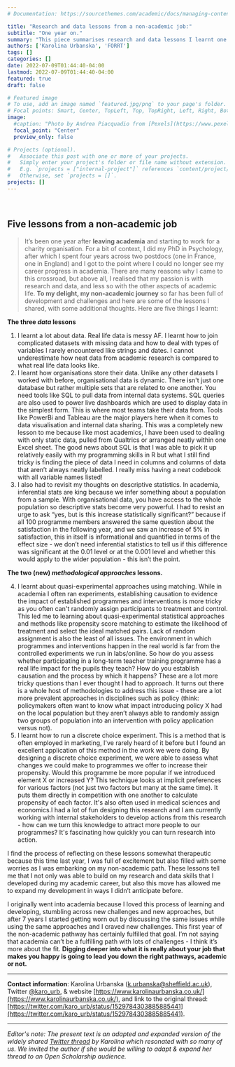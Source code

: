 ```yaml
---
# Documentation: https://sourcethemes.com/academic/docs/managing-content/

title: "Research and data lessons from a non-academic job:"
subtitle: "One year on."
summary: "This piece summarises research and data lessons I learnt one year into my first non-academic job. After seven years in academia, I felt that my development had stalled, I was no longer feeling excited about continuing my career in academia, and I was keen to explore new pathways. One year on, I have so many reflections I want to share. Spoiler alert: My inner nerd is very happy."
authors: ['Karolina Urbanska', 'FORRT']
tags: []
categories: []
date: 2022-07-09T01:44:40-04:00
lastmod: 2022-07-09T01:44:40-04:00
featured: true
draft: false

# Featured image
# To use, add an image named `featured.jpg/png` to your page's folder.
# Focal points: Smart, Center, TopLeft, Top, TopRight, Left, Right, BottomLeft, Bottom, BottomRight.
image:
  #caption: "Photo by Andrea Piacquadio from [Pexels](https://www.pexels.com/photo/happy-ethnic-woman-sitting-at-table-with-laptop-3769021/)"
  focal_point: "Center"
  preview_only: false

# Projects (optional).
#   Associate this post with one or more of your projects.
#   Simply enter your project's folder or file name without extension.
#   E.g. `projects = ["internal-project"]` references `content/project/deep-learning/index.md`.
#   Otherwise, set `projects = []`.
projects: []
---
```


<br>

## Five lessons from a non-academic job

> It’s been one year after **leaving academia** and starting to work for a charity organisation. For a bit of context, I did my PhD in Psychology, after which I spent four years across two postdocs (one in France, one in England) and I got to the point where I could no longer see my career progress in academia. There are many reasons why I came to this crossroad, but above all, I realised that my passion is with research and data, and less so with the other aspects of academic life. **To my delight, my non-academic journey** so far has been full of development and challenges and here are some of the lessons I shared, with some additional thoughts. Here are five things I learnt:

**The three *data* lessons**

1. I learnt a lot about data. Real life data is messy AF. I learnt how to join complicated datasets with missing data and how to deal with types of variables I rarely encountered like strings and dates. I cannot underestimate how neat data from academic research is compared to what real life data looks like. 
2. I learnt how organisations store their data. Unlike any other datasets I worked with before, organisational data is dynamic. There isn't just one database but rather multiple sets that are related to one another. You need tools like SQL to pull data from internal data systems. SQL queries are also used to power live dashboards which are used to display data in the simplest form. This is where most teams take their data from. Tools like PowerBi and Tableau are the major players here when it comes to data visualisation and internal data sharing. This was a completely new lesson to me because like most academics, I have been used to dealing with only static data, pulled from Qualtrics or arranged neatly within one Excel sheet. The good news about SQL is that I was able to pick it up relatively easily with my programming skills in R but what I still find tricky is finding the piece of data I need in columns and columns of data that aren’t always neatly labelled. I really miss having a neat codebook with all variable names listed! 
3. I also had to revisit my thoughts on descriptive statistics. In academia, inferential stats are king because we infer something about a population from a sample. With organisational data, you have access to the whole population so descriptive stats become very powerful. I had to resist an urge to ask “yes, but is this increase statistically significant?” because if all 100 programme members answered the same question about the satisfaction in the following year, and we saw an increase of 5% in satisfaction, this in itself is informational and quantified in terms of the effect size - we don’t need inferential statistics to tell us if this difference was significant at the 0.01 level or at the 0.001 level and whether this would apply to the wider population - this isn’t the point. 

**The two (new) *methodological approaches* lessons.**

4. I learnt about quasi-experimental approaches using matching. While in academia I often ran experiments, establishing causation to evidence the impact of established programmes and interventions is more tricky as you often can't randomly assign participants to treatment and control. This led me to learning about quasi-experimental statistical approaches and methods like propensity score matching to estimate the likelihood of treatment and select the ideal matched pairs. Lack of random assignment is also the least of all issues. The environment in which programmes and interventions happen in the real world is far from the controlled experiments we run in labs/online. So how do you assess whether participating in a long-term teacher training programme has a real life impact for the pupils they teach? How do you establish causation and the process by which it happens? These are a lot more tricky questions than I ever thought I had to approach. It turns out there is a whole host of methodologies to address this issue - these are a lot more prevalent approaches in disciplines such as policy (think: policymakers often want to know what impact introducing policy X had on the local population but they aren’t always able to randomly assign two groups of population into an intervention with policy application versus not). 
5. I learnt how to run a discrete choice experiment. This is a method that is often employed in marketing, I've rarely heard of it before but I found an excellent application of this method in the work we were doing. By designing a discrete choice experiment, we were able to assess what changes we could make to programmes we offer to increase their propensity. Would this programme be more popular if we introduced element X or increased Y? This technique looks at implicit preferences for various factors (not just two factors but many at the same time). It puts them directly in competition with one another to calculate propensity of each factor. It's also often used in medical sciences and economics.I had a lot of fun designing this research and I am currently working with internal stakeholders to develop actions from this research - how can we turn this knowledge to attract more people to our programmes? It's fascinating how quickly you can turn research into action.

I find the process of reflecting on these lessons somewhat therapeutic because this time last year, I was full of excitement but also filled with some worries as I was embarking on my non-academic path. These lessons tell me that I not only was able to build on my research and data skills that I developed during my academic career, but also this move has allowed me to expand my development in ways I didn’t anticipate before. 

I originally went into academia because I loved this process of learning and developing, stumbling across new challenges and new approaches, but after 7 years I started getting worn out by discussing the same issues while using the same approaches and I craved new challenges. This first year of the non-academic pathway has certainly fulfilled that goal. I’m not saying that academia can’t be a fulfilling path with lots of challenges - I think it’s more about the fit. **Digging deeper into what it is really about your job that makes you happy is going to lead you down the right pathways, academic or not.** 


***

**Contact information**: Karolina Urbanska ([k.urbanska@sheffield.ac.uk](mailto:k.urbanska@sheffield.ac.uk)), Twitter [@karo_urb](https://twitter.com/karo_urb), & website [https://www.karolinaurbanska.co.uk/](https://www.karolinaurbanska.co.uk/), and link to the original thread: [https://twitter.com/karo_urb/status/1529784303885885441](https://twitter.com/karo_urb/status/1529784303885885441).


***

*Editor's note: The present text is an adapted and expanded version of the widely shared [Twitter thread](https://twitter.com/karo_urb/status/1529784303885885441) by Karolina which resonated with so many of us. We invited the author if she would be willing to adapt & expand her thread to an Open Scholarship audience.* 